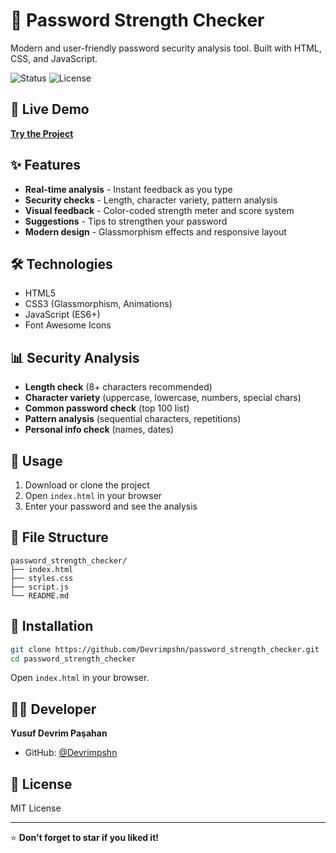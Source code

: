 # 🔐 Password Strength Checker

Modern and user-friendly password security analysis tool. Built with HTML, CSS, and JavaScript.

![Status](https://img.shields.io/badge/Status-Complete-brightgreen)
![License](https://img.shields.io/badge/License-MIT-blue)

## 🚀 Live Demo

**[Try the Project](https://devrimpshn.github.io/password_strength_checker/)**

## ✨ Features

- **Real-time analysis** - Instant feedback as you type
- **Security checks** - Length, character variety, pattern analysis
- **Visual feedback** - Color-coded strength meter and score system
- **Suggestions** - Tips to strengthen your password
- **Modern design** - Glassmorphism effects and responsive layout

## 🛠️ Technologies

- HTML5
- CSS3 (Glassmorphism, Animations)
- JavaScript (ES6+)
- Font Awesome Icons

## 📊 Security Analysis

- **Length check** (8+ characters recommended)
- **Character variety** (uppercase, lowercase, numbers, special chars)
- **Common password check** (top 100 list)
- **Pattern analysis** (sequential characters, repetitions)
- **Personal info check** (names, dates)

## 🎯 Usage

1. Download or clone the project
2. Open `index.html` in your browser
3. Enter your password and see the analysis

## 📁 File Structure

```
password_strength_checker/
├── index.html
├── styles.css
├── script.js
└── README.md
```

## 🔧 Installation

```bash
git clone https://github.com/Devrimpshn/password_strength_checker.git
cd password_strength_checker
```

Open `index.html` in your browser.

## 👨‍💻 Developer

**Yusuf Devrim Paşahan**

- GitHub: [@Devrimpshn](https://github.com/Devrimpshn)

## 📝 License

MIT License

---

⭐ **Don't forget to star if you liked it!** 